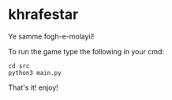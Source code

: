 # khrafestar
Ye samme fogh-e-molayii!

To run the game type the following in your cmd:
  
    cd src
    python3 main.py

That's it! enjoy!
